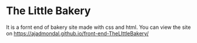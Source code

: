 # The Little Bakery
It is a fornt end of bakery site made with css and html. 
You can view the site on 
https://ajadmondal.github.io/front-end-TheLIttleBakery/
